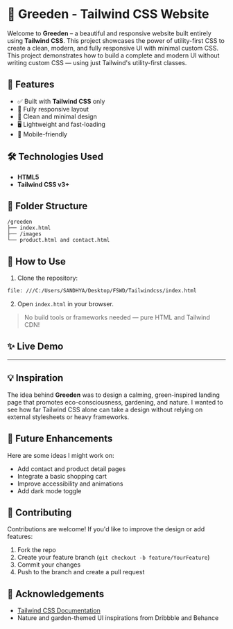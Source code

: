 # 🌿 Greeden - Tailwind CSS Website

Welcome to **Greeden** – a beautiful and responsive website built entirely using **Tailwind CSS**. This project showcases the power of utility-first CSS to create a clean, modern, and fully responsive UI with minimal custom CSS.
This project demonstrates how to build a complete and modern UI without writing custom CSS — using just Tailwind's utility-first classes.



## 🚀 Features

* ✅ Built with **Tailwind CSS** only
* 🌱 Fully responsive layout
* 💚 Clean and minimal design
* 🖥️ Lightweight and fast-loading
* 📱 Mobile-friendly

## 🛠️ Technologies Used

* **HTML5**
* **Tailwind CSS v3+**

## 📂 Folder Structure

```
/greeden
├── index.html
├── /images
└── product.html and contact.html
```

## 📌 How to Use

1. Clone the repository:

```bash
file: ///C:/Users/SANDHYA/Desktop/FSWD/Tailwindcss/index.html
```

2. Open `index.html` in your browser.

> No build tools or frameworks needed — pure HTML and Tailwind CDN!

## ✨ Live Demo

**********
## 💡 Inspiration

The idea behind **Greeden** was to design a calming, green-inspired landing page that promotes eco-consciousness, gardening, and nature. I wanted to see how far Tailwind CSS alone can take a design without relying on external stylesheets or heavy frameworks.

## 🚧 Future Enhancements

Here are some ideas I might work on:

* Add contact and product detail pages
* Integrate a basic shopping cart
* Improve accessibility and animations
* Add dark mode toggle

## 🤝 Contributing

Contributions are welcome! If you'd like to improve the design or add features:

1. Fork the repo
2. Create your feature branch (`git checkout -b feature/YourFeature`)
3. Commit your changes
4. Push to the branch and create a pull request
## 🙌 Acknowledgements

* [Tailwind CSS Documentation](https://tailwindcss.com/docs)
* Nature and garden-themed UI inspirations from Dribbble and Behance
